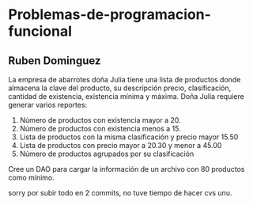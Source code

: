 # Problemas-de-programacion-funcional
## Ruben Dominguez

La empresa de abarrotes doña Julia tiene una lista de productos donde almacena la clave del producto, su descripción precio, clasificación, cantidad de existencia, existencia mínima y máxima. Doña Julia requiere generar varios reportes:
  
1) Número de productos con existencia mayor a 20.  
2) Número de productos con existencia menos a 15.  
3) Lista de productos con la misma clasificación y precio mayor 15.50  
4) Lista de productos con precio mayor a 20.30 y menor a 45.00  
5) Número de productos agrupados por su clasificación  
  
Cree un DAO para cargar la información de un archivo con 80 productos como mínimo.  

sorry por subir todo en 2 commits, no tuve tiempo de hacer cvs unu.
